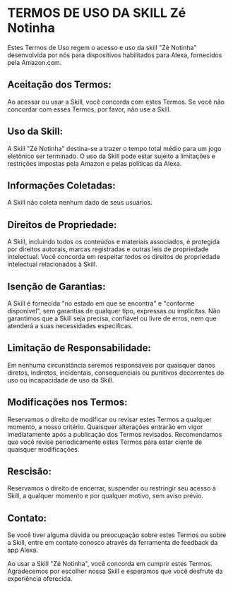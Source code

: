 # TERMOS DE USO DA SKILL Zé Notinha
Estes Termos de Uso regem o acesso e uso da skill "Zé Notinha" desenvolvida por nós para dispositivos habilitados para Alexa, fornecidos pela Amazon.com.

## Aceitação dos Termos:
Ao acessar ou usar a Skill, você concorda com estes Termos. Se você não concordar com esses Termos, por favor, não use a Skill.

## Uso da Skill:
A Skill "Zé Notinha" destina-se a trazer o tempo total médio para um jogo eletônico ser terminado. O uso da Skill pode estar sujeito a limitações e restrições impostas pela Amazon e pelas políticas da Alexa.

## Informações Coletadas:
A Skill não coleta nenhum dado de seus usuários.

## Direitos de Propriedade:
A Skill, incluindo todos os conteúdos e materiais associados, é protegida por direitos autorais, marcas registradas e outras leis de propriedade intelectual. Você concorda em respeitar todos os direitos de propriedade intelectual relacionados à Skill.

## Isenção de Garantias:
A Skill é fornecida "no estado em que se encontra" e "conforme disponível", sem garantias de qualquer tipo, expressas ou implícitas. Não garantimos que a Skill seja precisa, confiável ou livre de erros, nem que atenderá a suas necessidades específicas.

## Limitação de Responsabilidade:
Em nenhuma circunstância seremos responsáveis por quaisquer danos diretos, indiretos, incidentais, consequenciais ou punitivos decorrentes do uso ou incapacidade de uso da Skill.

## Modificações nos Termos:
Reservamos o direito de modificar ou revisar estes Termos a qualquer momento, a nosso critério. Quaisquer alterações entrarão em vigor imediatamente após a publicação dos Termos revisados. Recomendamos que você revise periodicamente estes Termos para estar ciente de quaisquer modificações.

## Rescisão:
Reservamos o direito de encerrar, suspender ou restringir seu acesso à Skill, a qualquer momento e por qualquer motivo, sem aviso prévio.

## Contato:
Se você tiver alguma dúvida ou preocupação sobre estes Termos ou sobre a Skill, entre em contato conosco através da ferramenta de feedback da app Alexa.

Ao usar a Skill "Zé Notinha", você concorda em cumprir estes Termos. Agradecemos por escolher nossa Skill e esperamos que você desfrute da experiência oferecida.